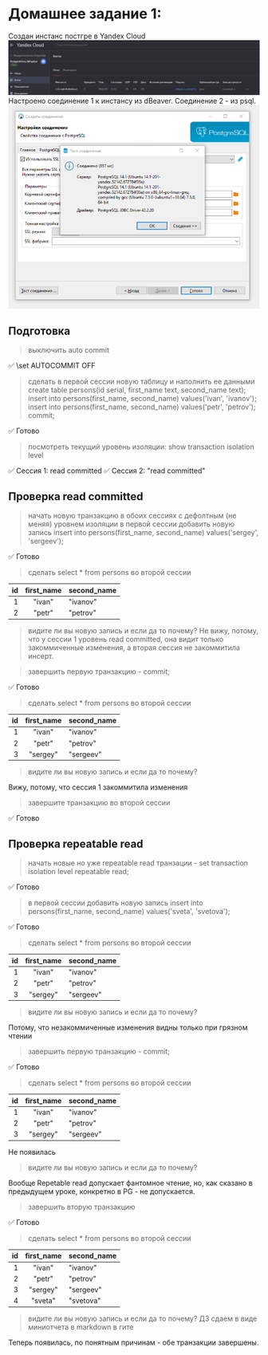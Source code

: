 # Домашнее задание 1:

Создан инстанс постгре в Yandex Cloud
![YandexCloudPicture](https://github.com/Agarezz/NPopkov_OTUS_Postgre/blob/NikitaPopkov_Homework1/Создан%20хост%20в%20Yandex%20Cloud.png)
Настроено соединение 1 к инстансу из dBeaver. Cоединение 2 - из psql.
![DBeaverPicture](https://github.com/Agarezz/NPopkov_OTUS_Postgre/blob/NikitaPopkov_Homework1/Тест%20подключения%20через%20DBeaver.png)

## Подготовка
> выключить auto commit

:white_check_mark: \set AUTOCOMMIT OFF

> сделать в первой сессии новую таблицу и наполнить ее данными
> create table persons(id serial, first_name text, second_name text);
> insert into persons(first_name, second_name) values('ivan', 'ivanov');
> insert into persons(first_name, second_name) values('petr', 'petrov'); commit;

:white_check_mark: Готово

> посмотреть текущий уровень изоляции: show transaction isolation level

:white_check_mark: Сессия 1: read committed
:white_check_mark: Сессия 2: "read committed"

## Проверка read committed
> начать новую транзакцию в обоих сессиях с дефолтным (не меняя) уровнем изоляции
> в первой сессии добавить новую запись insert into persons(first_name, second_name) values('sergey', 'sergeev');

:white_check_mark: Готово

> сделать select * from persons во второй сессии

|id|first_name|second_name|
|----:|:----:|:----|
|1|"ivan"|"ivanov"|
|2|"petr"|"petrov"|

> видите ли вы новую запись и если да то почему?
Не вижу, потому, что у сессии 1 уровень read committed, она видит только закоммиченные изменения, а вторая сессия не закоммитила инсерт.

> завершить первую транзакцию - commit;

:white_check_mark: Готово

> сделать select * from persons во второй сессии

|id|first_name|second_name|
|----:|:----:|:----|
|1|"ivan"|"ivanov"|
|2|"petr"|"petrov"|
|3|"sergey"|"sergeev"|

> видите ли вы новую запись и если да то почему?

Вижу, потому, что сессия 1 закоммитила изменения

> завершите транзакцию во второй сессии

:white_check_mark: Готово

## Проверка repeatable read
> начать новые но уже repeatable read транзации - set transaction isolation level repeatable read;

:white_check_mark: Готово

> в первой сессии добавить новую запись insert into persons(first_name, second_name) values('sveta', 'svetova');

:white_check_mark: Готово

> сделать select * from persons во второй сессии

|id|first_name|second_name|
|----:|:----:|:----|
|1|"ivan"|"ivanov"|
|2|"petr"|"petrov"|
|3|"sergey"|"sergeev"|

> видите ли вы новую запись и если да то почему?

Потому, что незакоммиченные изменения видны только при грязном чтении

> завершить первую транзакцию - commit;

:white_check_mark: Готово

> сделать select * from persons во второй сессии

|id|first_name|second_name|
|----:|:----:|:----|
|1|"ivan"|"ivanov"|
|2|"petr"|"petrov"|
|3|"sergey"|"sergeev"|
Не появилась

> видите ли вы новую запись и если да то почему?

Вообще Repetable read допускает фантомное чтение, но, как сказано в предыдущем уроке, конкретно в PG - не допускается.

> завершить вторую транзакцию

:white_check_mark: Готово

> сделать select * from persons во второй сессии

|id|first_name|second_name|
|----:|:----:|:----|
|1|"ivan"|"ivanov"|
|2|"petr"|"petrov"|
|3|"sergey"|"sergeev"|
|4|"sveta"|"svetova"|

> видите ли вы новую запись и если да то почему? ДЗ сдаем в виде миниотчета в markdown в гите

Теперь появилась, по понятным причинам - обе транзакции завершены.